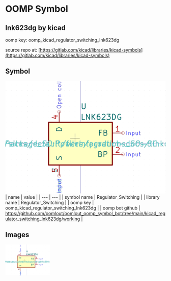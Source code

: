 # OOMP Symbol  
## lnk623dg  by kicad  
  
oomp key: oomp_kicad_regulator_switching_lnk623dg  
  
source repo at: [https://gitlab.com/kicad/libraries/kicad-symbols](https://gitlab.com/kicad/libraries/kicad-symbols)  
## Symbol  
  
[![working.png](working_600.png)](working.png)  
| name | value | 
| --- | --- | 
| symbol name | Regulator_Switching | 
| library name | Regulator_Switching | 
| oomp key | oomp_kicad_regulator_switching_lnk623dg | 
| oomp bot github | https://github.com/oomlout/oomlout_oomp_symbol_bot/tree/main/kicad_regulator_switching_lnk623dg/working | 
## Images  
  
[![working.png](working_140.png)](working.png)  
